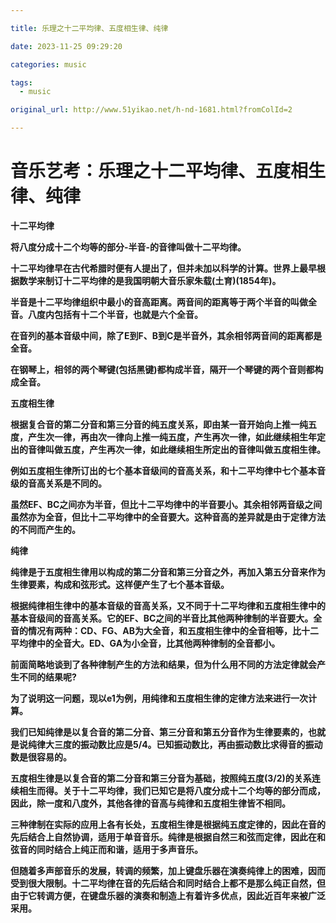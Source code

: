 ```yaml
---

title: 乐理之十二平均律、五度相生律、纯律

date: 2023-11-25 09:29:20

categories: music

tags: 
  - music

original_url: http://www.51yikao.net/h-nd-1681.html?fromColId=2

---
```


# 音乐艺考：乐理之十二平均律、五度相生律、纯律

**十二平均律**

  

**将八度分成十二个均等的部分-半音-的音律叫做十二平均律。**

**十二平均律早在古代希腊时便有人提出了，但并未加以科学的计算。世界上最早根据数学来制订十二平均律的是我国明朝大音乐家朱载(土育)(1854年)。**

  

**半音是十二平均律组织中最小的音高距离。两音间的距离等于两个半音的叫做全音。八度内包括有十二个半音，也就是六个全音。**

**在音列的基本音级中间，除了E到F、B到C是半音外，其余相邻两音间的距离都是全音。**

**在钢琴上，相邻的两个琴键(包括黑键)都构成半音，隔开一个琴键的两个音则都构成全音。**

  

**五度相生律**

  

**根据复合音的第二分音和第三分音的纯五度关系，即由某一音开始向上推一纯五度，产生次一律，再由次一律向上推一纯五度，产生再次一律，如此继续相生年定出的音律叫做五度，产生再次一律，如此继续相生所定出的音律叫做五度相生律。**

**例如五度相生律所订出的七个基本音级间的音高关系，和十二平均律中七个基本音级的音高关系是不同的。**

**虽然EF、BC之间亦为半音，但比十二平均律中的半音要小。其余相邻两音级之间虽然亦为全音，但比十二平均律中的全音要大。这种音高的差异就是由于定律方法的不同而产生的。**

  

**纯律**

  

**纯律是于五度相生律用以构成的第二分音和第三分音之外，再加入第五分音来作为生律要素，构成和弦形式。这样便产生了七个基本音级。**

  

**根据纯律相生律中的基本音级的音高关系，又不同于十二平均律和五度相生律中的基本音级间的音高关系。它的EF、BC之间的半音比其他两种律制的半音要大。全音的情况有两种：CD、FG、AB为大全音，和五度相生律中的全音相等，比十二平均律中的全音大。ED、GA为小全音，比其他两种律制的全音都小。**

  

**前面简略地谈到了各种律制产生的方法和结果，但为什么用不同的方法定律就会产生不同的结果呢?**

  

**为了说明这一问题，现以e1为例，用纯律和五度相生律的定律方法来进行一次计算。**

  

**我们已知纯律是以复合音的第二分音、第三分音和第五分音作为生律要素的，也就是说纯律大三度的振动数比应是5/4。已知振动数比，再由振动数比求得音的振动数是很容易的。**

  

**五度相生律是以复合音的第二分音和第三分音为基础，按照纯五度(3/2)的关系连续相生而得。关于十二平均律，我们已知它是将八度分成十二个均等的部分而成，因此，除一度和八度外，其他各律的音高与纯律和五度相生律皆不相同。**

  

**三种律制在实际的应用上各有长处，五度相生律是根据纯五度定律的，因此在音的先后结合上自然协调，适用于单音音乐。纯律是根据自然三和弦而定律，因此在和弦音的同时结合上纯正而和谐，适用于多声音乐。**

**但随着多声部音乐的发展，转调的频繁，加上键盘乐器在演奏纯律上的困难，因而受到很大限制。十二平均律在音的先后结合和同时结合上都不是那么纯正自然，但由于它转调方便，在键盘乐器的演奏和制造上有着许多优点，因此近百年来被广泛采用。**